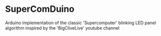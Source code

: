 # SuperComDuino
Arduino implementation of the classic 'Supercomputer' blinking LED panel algorithm inspired by the 'BigCliveLive' youtube channel
